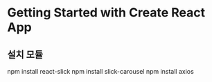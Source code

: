 # Getting Started with Create React App

## 설치 모듈
npm install react-slick
npm install slick-carousel
npm install axios
